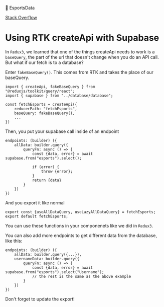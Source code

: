📂 EsportsData

[Stack Overflow](https://stackoverflow.com/questions/70700188/how-to-use-redux-rtk-query-with-supabase)

# Using RTK createApi with Supabase
In `Redux3`, we learned that one of the things createApi needs to work is a `baseQuery`, the part of the url that doesn't change when you do an API call. But what if our fetch is to a database? 

Enter `fakeBaseQuery()`. This comes from RTK and takes the place of our baseQuery.

    import { createApi, fakeBaseQuery } from "@reduxjs/toolkit/query/react";
    import { supabase } from "../database/database";

    const fetchEsports = createApi({
        reducerPath: "fetchEsports",
        baseQuery: fakeBaseQuery(),
        ...
    })

Then, you put your supabase call inside of an endpoint 

    endpoints: (builder) ({
        allData: builder.query({
            queryFn: async () => {
                const {data, error} = await supabase.from("esports").select();

                if (error) {
                    throw {error};
                }
                return {data}
            }
        })
    })

And you export it like normal 

    export const {useAllDataQuery, useLazyAllDataQuery} = fetchEsports;
    export default fetchEsports;

You can use these functions in your componenets like we did in `Redux3`. 

You can also add more endpoints to get different data from the database, like this: 

    endpoints: (builder) ({
        allData: builder.query({...}),
        usernameData: builder.query({
            queryFn: async () => {
                const {data, error} = await supabase.from("esports").select("Username");
                // the rest is the same as the above example
            }
        })
    })

Don't forget to update the export!